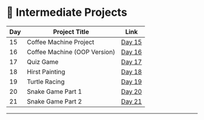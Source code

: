 # 📅 Intermediate Projects

| Day | Project Title                   | Link                      |
|-----|---------------------------------|---------------------------|
| 15  | Coffee Machine Project          | [Day 15](d15/README.md)   |
| 16  | Coffee Machine (OOP Version)    | [Day 16](d16/README.md)   |
| 17  | Quiz Game                       | [Day 17](d17/README.md)   |
| 18  | Hirst Painting                  | [Day 18](d18/README.md)   |
| 19  | Turtle Racing                   | [Day 19](d19/README.md)   |
| 20  | Snake Game Part 1               | [Day 20](d20/README.md)   |
| 21  | Snake Game Part 2               | [Day 21](d21/README.md)   |




---